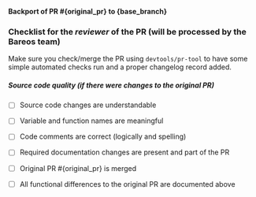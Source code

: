 **Backport of PR #{original_pr} to {base_branch}**

### Checklist for the _reviewer_ of the PR (will be processed by the Bareos team)
Make sure you check/merge the PR using `devtools/pr-tool` to have some simple automated checks run and a proper changelog record added.

##### Source code quality (if there were changes to the original PR)
- [ ] Source code changes are understandable
- [ ] Variable and function names are meaningful
- [ ] Code comments are correct (logically and spelling)
- [ ] Required documentation changes are present and part of the PR

- [ ] Original PR #{original_pr} is merged
- [ ] All functional differences to the original PR are documented above

